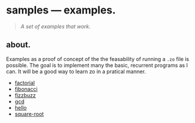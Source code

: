 # samples — examples.

> *A set of examples that work.*

## about.

Examples as a proof of concept of the the feasability of running a `.zo` file is possible. The goal is to implement many the basic, recurrent programs as I can. It will be a good way to learn zo in a pratical manner.

- [factorial](./factorial.zo)
- [fibonacci](./fibonacci.zo)
- [fizzbuzz](./fizzbuzz.zo)
- [gcd](./gcd.zo)
- [hello](./hello.zo)
- [square-root](./square-root.zo)
